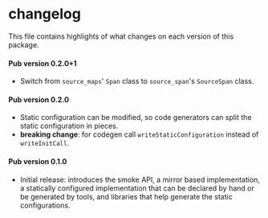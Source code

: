# changelog

This file contains highlights of what changes on each version of this package.

#### Pub version 0.2.0+1
  * Switch from `source_maps`' `Span` class to `source_span`'s `SourceSpan`
    class.

#### Pub version 0.2.0
  * Static configuration can be modified, so code generators can split the
    static configuration in pieces.
  * **breaking change**: for codegen call `writeStaticConfiguration` instead of
    `writeInitCall`.

#### Pub version 0.1.0
  * Initial release: introduces the smoke API, a mirror based implementation, a
    statically configured implementation that can be declared by hand or be
    generated by tools, and libraries that help generate the static
    configurations.
